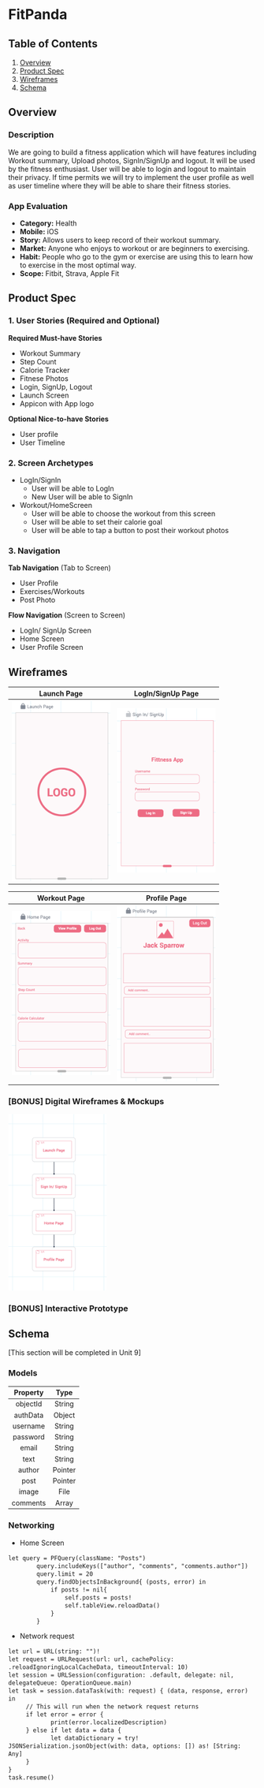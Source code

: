 # FitPanda

## Table of Contents
1. [Overview](#Overview)
1. [Product Spec](#Product-Spec)
1. [Wireframes](#Wireframes)
2. [Schema](#Schema)

## Overview
### Description
We are going to build a fitness application which will have features including Workout summary, Upload photos, SignIn/SignUp and logout. It will be used by the fitness enthusiast. User will be able to login and logout to maintain their privacy. If time permits we will try to implement the user profile as well as user timeline where they will be able to share their fitness stories. 

### App Evaluation
- **Category:** Health
- **Mobile:** iOS
- **Story:** Allows users to keep record of their workout summary.
- **Market:** Anyone who enjoys to workout or are beginners to exercising.
- **Habit:** People who go to the gym or exercise are using this to learn how to exercise in the most optimal way.
- **Scope:** Fitbit, Strava, Apple Fit

## Product Spec

### 1. User Stories (Required and Optional)

**Required Must-have Stories**

* Workout Summary
* Step Count
* Calorie Tracker
* Fitnese Photos
* Login, SignUp, Logout
* Launch Screen
* Appicon with App logo


**Optional Nice-to-have Stories**

* User profile
* User Timeline

### 2. Screen Archetypes

* LogIn/SignIn
   * User will be able to LogIn
   * New User will be able to SignIn
* Workout/HomeScreen
   * User will be able to choose the workout from this screen
   * User will be able to set their calorie goal 
   * User will be able to tap a button to post their workout photos

### 3. Navigation

**Tab Navigation** (Tab to Screen)

* User Profile
* Exercises/Workouts
* Post Photo

**Flow Navigation** (Screen to Screen)

* LogIn/ SignUp Screen
* Home Screen
* User Profile Screen

## Wireframes
Launch Page         |  LogIn/SignUp Page
:-------------------------:|:-------------------------:
<img src="https://github.com/CodePathGroup14/FitnessAPI/blob/main/1.jpeg" width=200> | <img src="https://github.com/CodePathGroup14/FitnessAPI/blob/main/2.jpeg" width=200>

Workout Page         |  Profile Page
:-------------------------:|:-------------------------:
<img src="https://github.com/CodePathGroup14/FitnessAPI/blob/main/3.jpeg" width=200> |  <img src="https://github.com/CodePathGroup14/FitnessAPI/blob/main/4.jpeg" width=200>


### [BONUS] Digital Wireframes & Mockups
<img src="https://github.com/CodePathGroup14/FitnessAPI/blob/main/5.jpeg" width=200>

### [BONUS] Interactive Prototype

## Schema 
[This section will be completed in Unit 9]

### Models
Property           |  Type
:-------------------------:|:-------------------------:
 objectId |  String
 authData | Object
 username | String
 password | String
 email | String
 text | String
 author | Pointer
 post | Pointer
 image | File
 comments| Array

 

### Networking
- Home Screen 
```
let query = PFQuery(className: "Posts")
        query.includeKeys(["author", "comments", "comments.author"])
        query.limit = 20
        query.findObjectsInBackground{ (posts, error) in
            if posts != nil{
                self.posts = posts!
                self.tableView.reloadData()
            }
        }
```
- Network request 
```
let url = URL(string: "")!
let request = URLRequest(url: url, cachePolicy: .reloadIgnoringLocalCacheData, timeoutInterval: 10)
let session = URLSession(configuration: .default, delegate: nil, delegateQueue: OperationQueue.main)
let task = session.dataTask(with: request) { (data, response, error) in
     // This will run when the network request returns
     if let error = error {
            print(error.localizedDescription)
     } else if let data = data {
            let dataDictionary = try! JSONSerialization.jsonObject(with: data, options: []) as! [String: Any]
     }
}
task.resume()
```
